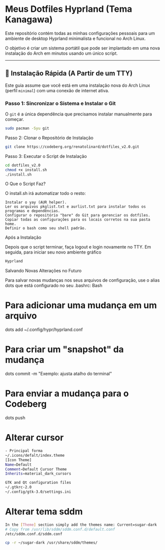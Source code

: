 # Meus Dotfiles Hyprland (Tema Kanagawa)

Este repositório contém todas as minhas configurações pessoais para um 
ambiente de desktop Hyprland minimalista e funcional no Arch Linux.

O objetivo é criar um sistema portátil que pode ser implantado em uma nova 
instalação do Arch em minutos usando um único script.

---

## 🚀 Instalação Rápida (A Partir de um TTY)

Este guia assume que você está em uma instalação nova do Arch Linux 
(perfil `minimal`) com uma conexão de internet ativa.

### Passo 1: Sincronizar o Sistema e Instalar o Git

O `git` é a única dependência que precisamos instalar manualmente para começar.

```bash
sudo pacman -Syu git
```

Passo 2: Clonar o Repositório de Instalação

```bash
git clone https://codeberg.org/renatolinard/dotfiles_v2.0.git
```

Passo 3: Executar o Script de Instalação
```bash
cd dotfiles_v2.0
chmod +x install.sh
./install.sh
```

O Que o Script Faz?

O install.sh irá automatizar todo o resto:

    Instalar o yay (AUR helper).
    Ler os arquivos pkglist.txt e aurlist.txt para instalar todos os programas e dependências.
    Configurar o repositório "bare" do Git para gerenciar os dotfiles.
    Copiar todas as configurações para os locais corretos na sua pasta home.
    Definir o bash como seu shell padrão.

Após a Instalação

Depois que o script terminar, faça logout e login novamente no TTY. Em seguida, 
para iniciar seu novo ambiente gráfico
```bash
Hyprland
```

Salvando Novas Alterações no Futuro

Para salvar novas mudanças nos seus arquivos de configuração, use o alias dots que está configurado no seu .bashrc:
Bash

# Para adicionar uma mudança em um arquivo
dots add ~/.config/hypr/hyprland.conf

# Para criar um "snapshot" da mudança
dots commit -m "Exemplo: ajusta atalho do terminal"

# Para enviar a mudança para o Codeberg
dots push

# Alterar cursor
```bash
- Principal forma
~/.icons/defalt/index.theme
[Icon Theme]
Name=Default
Comment=Default Cursor Theme
Inherits=material_dark_cursors

GTK and Qt configuration files
~/.gtkrc-2.0
~/.config/gtk-3.0/settings.ini

```

# Alterar tema sddm
```bash
In the [Theme] section simply add the themes name: Current=sugar-dark
# Copy from /usr/lib/sddm/sddm.conf.d/default.conf
/etc/sddm.conf.d/sddm.conf

cp -r ~/sugar-dark /usr/share/sddm/themes/
```
